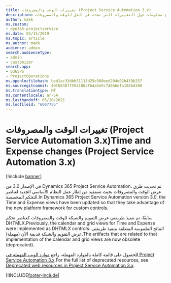 ```yaml
---
title: تغييرات الوقت والمصروفات (Project Service Automation 3.x)
description: يقدم هذا الموضوع معلومات حول التغييرات التي تحدث في الحل للوقت والمصروفات.
author: makk
ms.custom:
- dyn365-projectservice
ms.date: 03/15/2019
ms.topic: article
ms.author: makk
audience: admin
search.audienceType:
- admin
- customizer
search.app:
- D365PS
- ProjectOperations
ms.openlocfilehash: bed1ac33dbb51113d25e360eed204e02b439b257
ms.sourcegitcommit: 40f68387f594180af64a5e5c748b6efa188bd300
ms.translationtype: HT
ms.contentlocale: ar-SA
ms.lasthandoff: 05/10/2021
ms.locfileid: "6007755"
---
```

# <a name="time-and-expense-changes-project-service-automation-3x"></a><span data-ttu-id="9d7dd-103">تغييرات الوقت والمصروفات (Project Service Automation 3.x)</span><span class="sxs-lookup"><span data-stu-id="9d7dd-103">Time and Expense changes (Project Service Automation 3.x)</span></span>

[!include [banner](../../includes/psa-now-project-operations.md)]

<span data-ttu-id="9d7dd-104">في الإصدار 3.0 من Dynamics 365 Project Service Automation، تم تحديث طرق عرض الوقت والمصروفات بحيث تستفيد من إطار عمل النظام الأساسي الجديد لعناصر التحكم المخصصة.</span><span class="sxs-lookup"><span data-stu-id="9d7dd-104">In Dynamics 365 Project Service Automation version 3.0, the Time and Expense views have been updated so that they take advantage of the new platform framework for custom controls.</span></span>

<span data-ttu-id="9d7dd-105">سابقًا، تم تنفيذ طريقتي عرض التقويم والشبكة للوقت والمصروفات كعناصر تحكم DHTMLX.</span><span class="sxs-lookup"><span data-stu-id="9d7dd-105">Previously, the calendar and grid views for Time and Expense were implemented as DHTMLX controls.</span></span> <span data-ttu-id="9d7dd-106">النتائج الملموسة المتعلقة بتنفيذ طريقتي عرض التقويم والشبكة قديمة الآن (مهملة).</span><span class="sxs-lookup"><span data-stu-id="9d7dd-106">The artifacts that are related to that implementation of the calendar and grid views are now obsolete (deprecated).</span></span>

<span data-ttu-id="9d7dd-107">للحصول على قائمة كاملة بالموارد المهملة، راجع [موارد الويب المهملة في Project Service Automation 3.x](web-resources-deprecated-v3.x.md).</span><span class="sxs-lookup"><span data-stu-id="9d7dd-107">For the full list of deprecated resources, see [Deprecated web resources in Project Service Automation 3.x](web-resources-deprecated-v3.x.md).</span></span>


[!INCLUDE[footer-include](../../includes/footer-banner.md)]